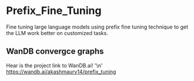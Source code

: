 # Prefix_Fine_Tuning
Fine tuning large language models using prefix fine tuning technique to get the LLM work better on customized tasks.

## WanDB convergce graphs
Hear is the project link to WanDB.ai! '\n'
https://wandb.ai/akashmaury14/prefix_tuning
